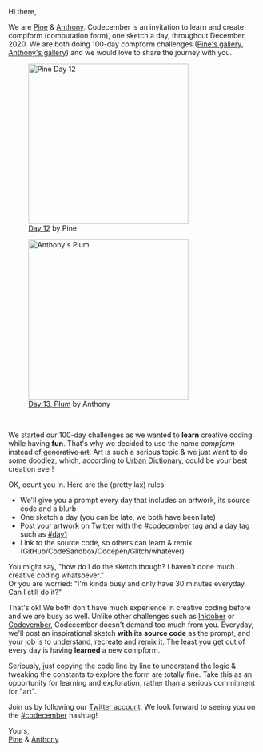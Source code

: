 Hi there,

We are [Pine](https://twitter.com/octref) & [Anthony](https://twitter.com/antfu7). Codecember is an invitation to learn and create compform (computation form), one sketch a day, throughout December, 2020. We are both doing 100-day compform challenges ([Pine's gallery](https://100.matsu.io), [Anthony's gallery](https://100.antfu.me)) and we would love to share the journey with you.

<div class="horizontal-images">
  <figure>
    <img src="/pine-12.png" alt="Pine Day 12" width="320" height="320">
    <figcaption><a href="https://100.matsu.io/12" class="link">Day 12</a> by Pine</figcaption>
  </figure>
  <figure>
    <img src="/anthony-plum-13.jpg" alt="Anthony's Plum" width="320" height="320">
    <figcaption><a href="https://100.antfu.me/013" class="link">Day 13, Plum</a> by Anthony</figcaption>
  </figure>
</div>
<br>

We started our 100-day challenges as we wanted to **learn** creative coding while having **fun**. That's why we decided to use the name _compform_ instead of <s>generative art</s>. Art is such a serious topic & we just want to do some <span class="comic">doodlez</span>, which, according to [Urban Dictionary](https://www.urbandictionary.com/define.php?term=Doodlez), could be your best creation ever!

OK, count you in. Here are the (pretty lax) rules:

*   We'll give you a prompt every day that includes an artwork, its source code and a blurb
*   One sketch a day (you can be late, we both have been late)
*   Post your artwork on Twitter with the [#codecember](https://twitter.com/hashtag/codecember) tag and a day tag such as [#day1](https://twitter.com/hashtag/day1)
*   Link to the source code, so others can learn & remix (GitHub/CodeSandbox/Codepen/Glitch/whatever)

You might say, "how do I do the sketch though? I haven't done much creative coding whatsoever."  
Or you are worried: "I'm kinda busy and only have 30 minutes everyday. Can I still do it?"

That's ok! We both don't have much experience in creative coding before and we are busy as well. Unlike other challenges such as [Inktober](https://inktober.com) or [Codevember](http://codevember.xyz), Codecember doesn't demand too much from you. Everyday, we'll post an inspirational sketch **with its source code** as the prompt, and your job is to understand, recreate and remix it. The least you get out of every day is having **learned** a new compform.

Seriously, just copying the code line by line to understand the logic & tweaking the constants to explore the form are totally fine. Take this as an opportunity for learning and exploration, rather than a serious commitment for "art".

Join us by following our [Twitter account](https://twitter.com/codecember_ink). We look forward to seeing you on the [#codecember](https://twitter.com/hashtag/codecember) hashtag!

Yours,<br>
[Pine](https://twitter.com/octref) & [Anthony](https://twitter.com/antfu7)

